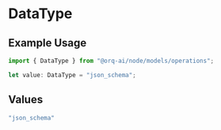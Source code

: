 # DataType

## Example Usage

```typescript
import { DataType } from "@orq-ai/node/models/operations";

let value: DataType = "json_schema";
```

## Values

```typescript
"json_schema"
```